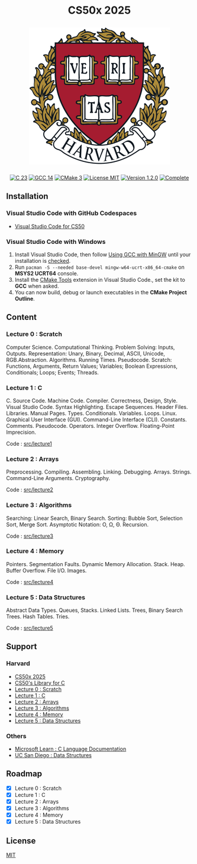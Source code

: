<h1 style="text-align: center;">CS50x 2025</h1>

<p style="text-align: center; padding: 10px">
    <img src="assets/logo-harvard.png" width="381" height="370" alt="Logo Harvard" />
</p>

<p style="text-align: center;">
    <a href="https://en.cppreference.com/w/c/23">
        <img src="https://img.shields.io/badge/23-blue?style=flat&logo=c" alt="C 23" /></a>
    <a href="https://gcc.gnu.org/gcc-14/">
        <img src="https://img.shields.io/badge/gcc-14-blue?style=flat&logo=c" alt="GCC 14" /></a>
    <a href="https://cmake.org/cmake/help/v3.31/">
        <img src="https://img.shields.io/badge/cmake-3-blue?style=flat&logo=c" alt="CMake 3" /></a>
    <a href="./LICENSE.md">
        <img src="https://img.shields.io/badge/license-mit-white?style=flat&logo=github" alt="License MIT" /></a>
    <a href="https://github.com/serbouty/cs50x/releases/tag/v1.2.0">
        <img src="https://img.shields.io/badge/version-1.2.0-white?style=flat&logo=github" alt="Version 1.2.0" /></a>
    <a href="https://github.com/serbouty/cs50x/releases/tag/v1.2.0">
        <img src="https://img.shields.io/badge/status-complete-darkblue?style=flat&logo=github" alt="Complete" /></a>
</p>

## Installation

### Visual Studio Code with GitHub Codespaces

- [Visual Studio Code for CS50](https://cs50.readthedocs.io/cs50.dev/)

### Visual Studio Code with Windows

1. Install Visual Studio Code, then follow [Using GCC with MinGW](https://code.visualstudio.com/docs/cpp/config-mingw) until your installation is [checked](https://code.visualstudio.com/docs/cpp/config-mingw#_check-your-mingw-installation).
2. Run `pacman -S --needed base-devel mingw-w64-ucrt-x86_64-cmake` on **MSYS2 UCRT64** console.
3. Install the [CMake Tools](https://marketplace.visualstudio.com/items?itemName=ms-vscode.cmake-tools) extension in Visual Studio Code., set the kit to **GCC** when asked.
4. You can now build, debug or launch executables in the **CMake Project Outline**.

## Content

### Lecture 0 : Scratch

Computer Science. Computational Thinking. Problem Solving: Inputs, Outputs.
Representation: Unary, Binary, Decimal, ASCII, Unicode, RGB.Abstraction.
Algorithms. Running Times. Pseudocode. Scratch: Functions, Arguments,
Return Values; Variables; Boolean Expressions, Conditionals; Loops; Events; Threads.

### Lecture 1 : C

C. Source Code. Machine Code. Compiler. Correctness, Design, Style. Visual Studio Code.
Syntax Highlighting. Escape Sequences. Header Files. Libraries. Manual Pages. Types.
Conditionals. Variables. Loops. Linux. Graphical User Interface (GUI).
Command-Line Interface (CLI). Constants. Comments. Pseudocode. Operators. Integer Overflow.
Floating-Point Imprecision.

Code : [src/lecture1](src/lecture1)

### Lecture 2 : Arrays

Preprocessing. Compiling. Assembling. Linking. Debugging. Arrays. Strings.
Command-Line Arguments. Cryptography.

Code : [src/lecture2](src/lecture2)

### Lecture 3 : Algorithms

Searching: Linear Search, Binary Search. Sorting: Bubble Sort, Selection Sort, Merge Sort.
Asymptotic Notation: O, Ω, Θ. Recursion.

Code : [src/lecture3](src/lecture3)

### Lecture 4 : Memory

Pointers. Segmentation Faults. Dynamic Memory Allocation. Stack. Heap. Buffer Overflow.
File I/O. Images.

Code : [src/lecture4](src/lecture4)

### Lecture 5 : Data Structures

Abstract Data Types. Queues, Stacks. Linked Lists. Trees, Binary Search Trees.
Hash Tables. Tries.

Code : [src/lecture5](src/lecture5)

## Support

### Harvard

- [CS50x 2025](https://cs50.harvard.edu/x/2025/)
- [CS50's Library for C](https://github.com/cs50/libcs50)
- [Lecture 0 : Scratch](https://cs50.harvard.edu/x/2025/weeks/0/)
- [Lecture 1 : C](https://cs50.harvard.edu/x/2025/weeks/1/)
- [Lecture 2 : Arrays](https://cs50.harvard.edu/x/2025/weeks/2/)
- [Lecture 3 : Algorithms](https://cs50.harvard.edu/x/2025/weeks/3/)
- [Lecture 4 : Memory](https://cs50.harvard.edu/x/2025/weeks/4/)
- [Lecture 5 : Data Structures](https://cs50.harvard.edu/x/2025/weeks/5/)

### Others

- [Microsoft Learn : C Language Documentation](https://learn.microsoft.com/en-us/cpp/c-language/?view=msvc-170)
- [UC San Diego : Data Structures](https://www.coursera.org/learn/data-structures)

## Roadmap

- [x] Lecture 0 : Scratch
- [x] Lecture 1 : C
- [x] Lecture 2 : Arrays
- [x] Lecture 3 : Algorithms
- [x] Lecture 4 : Memory
- [x] Lecture 5 : Data Structures

## License

[MIT](LICENSE.md)

